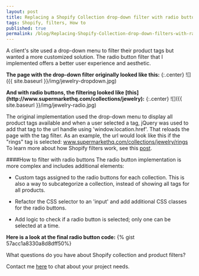 ```yaml
---
layout: post
title: Replacing a Shopify Collection drop-down filter with radio buttons
tags: Shopify, filters, How to
published: true
permalink: /blog/Replacing-Shopify-Collection-drop-down-filters-with-radio-buttons
---
```


A client's site used a drop-down menu to filter their product tags but wanted a more customized solution. The radio button filter that I implemented offers a better user experience and aesthetic.

<p></p>

<strong>The page with the drop-down filter originally looked like this:</strong>
{:.center}
![]({{ site.baseurl }}/img/jewelry-dropdown.jpg)
<p></p>
<strong>And with radio buttons, the filtering looked like [this](http://www.supermarkethq.com/collections/jewelry):</strong>
{:.center}
![]({{ site.baseurl }}/img/jewelry-radio.jpg)

The original implementation used the drop-down menu to display all product tags available and when a user selected a tag, jQuery was used to add that tag to the url handle using 'window.location.href'. That reloads the page with the tag filter. As an example, the url would look like this if the "rings" tag is selected: www.supermarkethq.com/collections/jewelry/rings
To learn more about how Shopify filters work, see this [post](http://eriksilver.github.io/blog/How-to-work-with-Shopify-Collection-Filters-and-their-limitations).

####How to filter with radio buttons
The radio button implementation is more complex and includes additional elements:

* Custom tags assigned to the radio buttons for each collection. This is also a way to subcategorize a collection, instead of showing all tags for all products.

* Refactor the CSS selector to an 'input' and add additional CSS classes for the radio buttons.

* Add logic to check if a radio button is selected; only one can be selected at a time.

<strong>Here is a look at the final radio button code:</strong>
{% gist 57acc1a8330a8d8dff50%}

What questions do you have about Shopify collection and product filters?

Contact me [here](http://eriksilver.github.io/contact) to chat about your project needs.   
